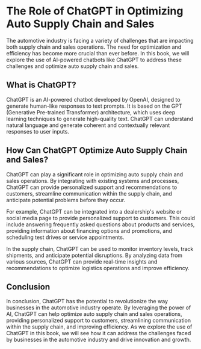 The Role of ChatGPT in Optimizing Auto Supply Chain and Sales
===========================================================================

The automotive industry is facing a variety of challenges that are impacting both supply chain and sales operations. The need for optimization and efficiency has become more crucial than ever before. In this book, we will explore the use of AI-powered chatbots like ChatGPT to address these challenges and optimize auto supply chain and sales.

What is ChatGPT?
----------------

ChatGPT is an AI-powered chatbot developed by OpenAI, designed to generate human-like responses to text prompts. It is based on the GPT (Generative Pre-trained Transformer) architecture, which uses deep learning techniques to generate high-quality text. ChatGPT can understand natural language and generate coherent and contextually relevant responses to user inputs.

How Can ChatGPT Optimize Auto Supply Chain and Sales?
-----------------------------------------------------

ChatGPT can play a significant role in optimizing auto supply chain and sales operations. By integrating with existing systems and processes, ChatGPT can provide personalized support and recommendations to customers, streamline communication within the supply chain, and anticipate potential problems before they occur.

For example, ChatGPT can be integrated into a dealership's website or social media page to provide personalized support to customers. This could include answering frequently asked questions about products and services, providing information about financing options and promotions, and scheduling test drives or service appointments.

In the supply chain, ChatGPT can be used to monitor inventory levels, track shipments, and anticipate potential disruptions. By analyzing data from various sources, ChatGPT can provide real-time insights and recommendations to optimize logistics operations and improve efficiency.

Conclusion
----------

In conclusion, ChatGPT has the potential to revolutionize the way businesses in the automotive industry operate. By leveraging the power of AI, ChatGPT can help optimize auto supply chain and sales operations, providing personalized support to customers, streamlining communication within the supply chain, and improving efficiency. As we explore the use of ChatGPT in this book, we will see how it can address the challenges faced by businesses in the automotive industry and drive innovation and growth.
